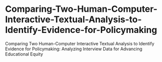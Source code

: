 # Comparing-Two-Human-Computer-Interactive-Textual-Analysis-to-Identify-Evidence-for-Policymaking
Comparing Two Human-Computer Interactive Textual Analysis to Identify Evidence for Policymaking: Analyzing Interview Data for Advancing Educational Equity
